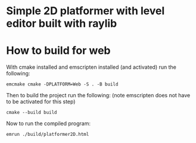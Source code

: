 # Simple 2D platformer with level editor built with raylib

# How to build for web

With cmake installed and emscripten installed (and activated) run the following:
```
emcmake cmake -DPLATFORM=Web -S . -B build
```
Then to build the project run the following: (note emscripten does not have to be activated for this step)
```
cmake --build build
```
Now to run the compiled program:
```
emrun ./build/platformer2D.html
```